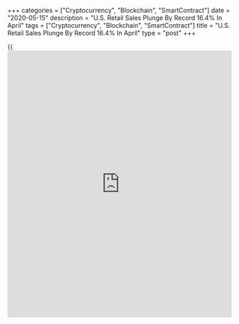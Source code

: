 +++
categories = ["Cryptocurrency", "Blockchain", "SmartContract"]
date = "2020-05-15"
description = "U.S. Retail Sales Plunge By Record 16.4% In April"
tags = ["Cryptocurrency", "Blockchain", "SmartContract"]
title = "U.S. Retail Sales Plunge By Record 16.4% In April"
type = "post"
+++

{{<iframe id="large-banner" src="https://www.bounty.group/#slide=7.0" width="100%" height="600" scrolling="no" style="border: 0px solid rgb(216, 221, 230); border-radius: 3px;">}}

Retail sales in the U.S. plunged by even more than expected in the month
of April, according to a report released by the Commerce Department on
Friday.

The Commerce Department said retail sales cratered by a record 16.4
percent in April after tumbling by a revised 8.3 percent in March.

Economists had expected retail sales to plummet by 12.0 percent compared
to the 8.7 percent slump originally reported for the previous month.

Excluding sales by motor vehicle and parts dealers, retail sales plunged
by an even steeper 17.2 percent in April after falling by a revised 4.0
percent in March.

Ex-auto sales were expected to tumble by 8.6 percent compared to the 4.5
percent nosedive originally reported for the previous month.

The collapse in retail sales reflected weakness throughout most of the
sector, as the [coronavirus][1] pandemic forced most stores to close
their doors.

The report showed particularly steep drops in sales by clothing and
accessories stores, electronics and appliance stores and furnishing and
home furnishing stores.

Even sales at grocery stores plummeted by 13.2 percent in April after
spiking by 28.6 percent in the previous month.

The only segment to see an increase in sales was non-store retailers,
where sales jumped 8.4 percent as consumers resorted to online shopping
amid the lockdown.

Core retail sales, which exclude autos, gasoline, building materials and
food services, plunged by 15.3 percent in April after a surprise 3.1
percent jump in March. Economists had expected core sales to drop by
about 5.0 percent.

"While we believe the worst of the consumer retrenchment is likely
behind us, the gradual relaxation of lockdowns and lingering virus fear
will translate into a slow release of purse strings," said a note from
economists at Oxford Economics.

They added, "In addition, the combination of elevated unemployment,
depressed income, frail consumer confidence will continue to weigh on
consumer's appetite for spending."

For comments and feedback [contact](https://www.playgroundfx.com/contact/): editorial@rtt[news](https://www.letsplayfx.com/blog/forex-news-website/).com

[Business News][2]

   1. www.rtt[news](https://www.letsplayfx.com/blog/forex-news-website/).com/list/coronavirus.aspx
   2. www.rtt[news](https://www.letsplayfx.com/blog/forex-news-website/).com/Content/Business.aspx